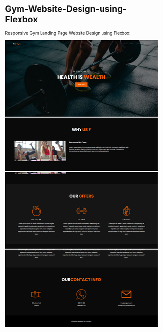 # Gym-Website-Design-using-Flexbox
Responsive  Gym Landing Page Website Design using Flexbox:

<img width="500" alt="Gym" src="https://raw.githubusercontent.com/codebyjustin/Gym-Website-Design-using-Flexbox/master/Home.PNG">
                                                                                                                               
<img width="500" alt="Gym" src="https://raw.githubusercontent.com/codebyjustin/Gym-Website-Design-using-Flexbox/master/Why%20Us.PNG">
                                                                                                                                   
<img width="500" alt="Gym" src="https://raw.githubusercontent.com/codebyjustin/Gym-Website-Design-using-Flexbox/master/Offers.PNG">
                                                                                                                                 
<img width="500" alt="Gym" src="https://raw.githubusercontent.com/codebyjustin/Gym-Website-Design-using-Flexbox/master/Contact.PNG">


